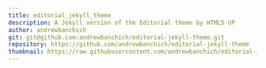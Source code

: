 ```yaml
---
title: editorial_jekyll_theme
description: A Jekyll version of the Editorial theme by HTML5 UP
author: andrewbanchich
git: git@github.com:andrewbanchich/editorial-jekyll-theme.git
repository: https://github.com/andrewbanchich/editorial-jekyll-theme
thumbnail: https://raw.githubusercontent.com/andrewbanchich/editorial-jekyll-theme/master/assets/images/screenshot.jpg
---
```

